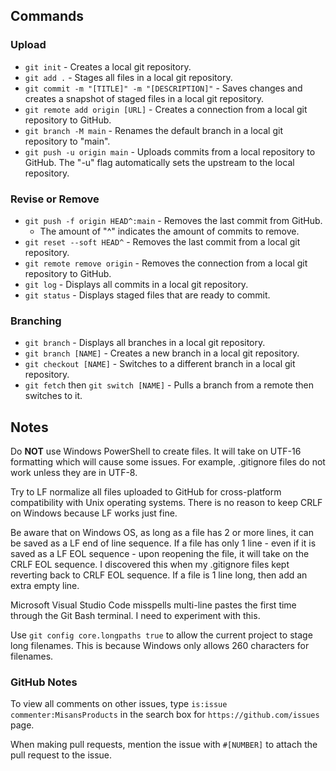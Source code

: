## Commands

### Upload

* `git init` - Creates a local git repository.
* `git add .` - Stages all files in a local git repository.
* `git commit -m "[TITLE]" -m "[DESCRIPTION]"` - Saves changes and creates a snapshot of staged files in a local git repository.
* `git remote add origin [URL]` - Creates a connection from a local git repository to GitHub.
* `git branch -M main` - Renames the default branch in a local git repository to "main".
* `git push -u origin main` - Uploads commits from a local repository to GitHub. The "-u" flag automatically sets the upstream to the local repository.

### Revise or Remove

* `git push -f origin HEAD^:main` - Removes the last commit from GitHub.
  * The amount of "^" indicates the amount of commits to remove.
* `git reset --soft HEAD^` - Removes the last commit from a local git repository.
* `git remote remove origin` - Removes the connection from a local git repository to GitHub.
* `git log` - Displays all commits in a local git repository.
* `git status` - Displays staged files that are ready to commit.

### Branching
* `git branch` - Displays all branches in a local git repository.
* `git branch [NAME]` - Creates a new branch in a local git repository.
* `git checkout [NAME]` - Switches to a different branch in a local git repository.
* `git fetch` then `git switch [NAME]` - Pulls a branch from a remote then switches to it.

## Notes

Do **NOT** use Windows PowerShell to create files. It will take on UTF-16 formatting which will cause some issues. For example, .gitignore files do not work unless they are in UTF-8.

Try to LF normalize all files uploaded to GitHub for cross-platform compatibility with Unix operating systems. There is no reason to keep CRLF on Windows because LF works just fine.

Be aware that on Windows OS, as long as a file has 2 or more lines, it can be saved as a LF end of line sequence. If a file has only 1 line - even if it is saved as a LF EOL sequence - upon reopening the file, it will take on the CRLF EOL sequence. I discovered this when my .gitignore files kept reverting back to CRLF EOL sequence. If a file is 1 line long, then add an extra empty line.

Microsoft Visual Studio Code misspells multi-line pastes the first time through the Git Bash terminal. I need to experiment with this.

Use `git config core.longpaths true` to allow the current project to stage long filenames. This is because Windows only allows 260 characters for filenames.

### GitHub Notes

To view all comments on other issues, type `is:issue commenter:MisansProducts` in the search box for `https://github.com/issues` page.

When making pull requests, mention the issue with `#[NUMBER]` to attach the pull request to the issue.
